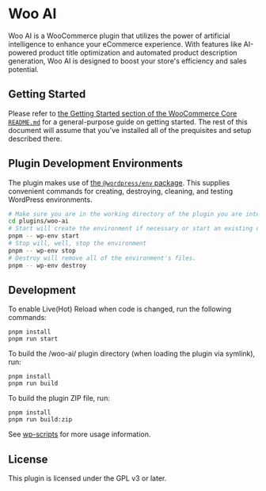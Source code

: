 # Woo AI

Woo AI is a WooCommerce plugin that utilizes the power of artificial intelligence to enhance your eCommerce experience. With features like AI-powered product title optimization and automated product description generation, Woo AI is designed to boost your store's efficiency and sales potential.

## Getting Started

Please refer to [the Getting Started section of the WooCommerce Core `README.md`](https://github.com/woocommerce/woocommerce/blob/trunk/README.md) for a general-purpose guide on getting started. The rest of this document will assume that you've installed all of the prequisites and setup described there.

## Plugin Development Environments

The plugin makes use of [the `@wordpress/env` package](https://developer.wordpress.org/block-editor/reference-guides/packages/packages-env/). 
This supplies convenient commands for creating, destroying, cleaning, and testing WordPress environments.

```bash
# Make sure you are in the working directory of the plugin you are interested in setting up the environment for
cd plugins/woo-ai
# Start will create the environment if necessary or start an existing one
pnpm -- wp-env start
# Stop will, well, stop the environment
pnpm -- wp-env stop
# Destroy will remove all of the environment's files.
pnpm -- wp-env destroy
```

## Development

To enable Live(Hot) Reload when code is changed, run the following commands:

```text
pnpm install
pnpm run start
```

To build the /woo-ai/ plugin directory (when loading the plugin via symlink), run:

```text
pnpm install
pnpm run build
```

To build the plugin ZIP file, run:

```text
pnpm install
pnpm run build:zip
```

See [wp-scripts](https://github.com/WordPress/gutenberg/tree/master/packages/scripts) for more usage information.

## License

This plugin is licensed under the GPL v3 or later.
